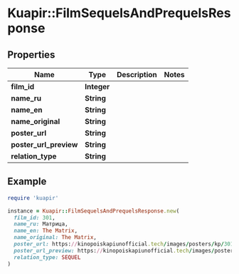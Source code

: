 # Kuapir::FilmSequelsAndPrequelsResponse

## Properties

| Name | Type | Description | Notes |
| ---- | ---- | ----------- | ----- |
| **film_id** | **Integer** |  |  |
| **name_ru** | **String** |  |  |
| **name_en** | **String** |  |  |
| **name_original** | **String** |  |  |
| **poster_url** | **String** |  |  |
| **poster_url_preview** | **String** |  |  |
| **relation_type** | **String** |  |  |

## Example

```ruby
require 'kuapir'

instance = Kuapir::FilmSequelsAndPrequelsResponse.new(
  film_id: 301,
  name_ru: Матрица,
  name_en: The Matrix,
  name_original: The Matrix,
  poster_url: https://kinopoiskapiunofficial.tech/images/posters/kp/301.jpg,
  poster_url_preview: https://kinopoiskapiunofficial.tech/images/posters/kp_small/301.jpg,
  relation_type: SEQUEL
)
```

